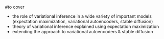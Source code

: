#to cover
- the role of variational inference in a wide variety of important models (expectation maximization, variational autoencoders, stable diffusion)
- theory of variational inference explained using expectation maximization
- extending the approach to variational autoencoders & stable diffusion
